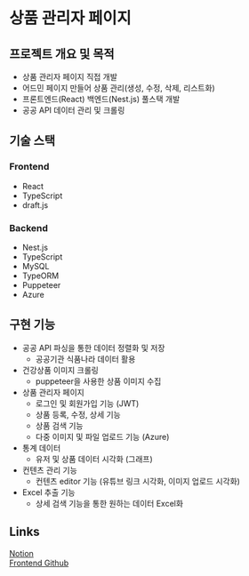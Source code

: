# 상품 관리자 페이지

## 프로젝트 개요 및 목적

- 상품 관리자 페이지 직접 개발
- 어드민 페이지 만들어 상품 관리(생성, 수정, 삭제, 리스트화)
- 프론트엔드(React) 백엔드(Nest.js) 풀스택 개발
- 공공 API 데이터 관리 및 크롤링

## 기술 스택

### Frontend

- React
- TypeScript
- draft.js

### Backend

- Nest.js
- TypeScript
- MySQL
- TypeORM
- Puppeteer
- Azure

## 구현 기능

- 공공 API 파싱을 통한 데이터 정렬화 및 저장
  - 공공기관 식품나라 데이터 활용
- 건강상품 이미지 크롤링
  - puppeteer을 사용한 상품 이미지 수집
- 상품 관리자 페이지
  - 로그인 및 회원가입 기능 (JWT)
  - 상품 등록, 수정, 상세 기능
  - 상품 검색 기능
  - 다중 이미지 및 파일 업로드 기능 (Azure)
- 통계 데이터
  - 유저 및 상품 데이터 시각화 (그래프)
- 컨텐츠 관리 기능
  - 컨텐츠 editor 기능 (유튜브 링크 시각화, 이미지 업로드 시각화)
- Excel 추출 기능
  - 상세 검색 기능을 통한 원하는 데이터 Excel화

## Links

[Notion](https://concrete-bulb-957.notion.site/dc6a51a04c544f46a1ccbaf11f4f2974?pvs=4)  
[Frontend Github](https://github.com/eunchong2lee/PrdAdmin_Frontend)
